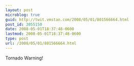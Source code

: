 ```yaml
---
layout: post
microblog: true
guid: http://twit.vmstan.com/2008/05/01/801566664.html
post_id: 3055150
date: 2008-05-01T18:37:48-0600
lastmod: 2008-05-01T18:37:48-0600
type: post
url: /2008/05/01/801566664.html
---
```

Tornado Warning!
